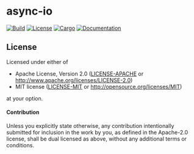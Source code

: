 # async-io

[![Build](https://github.com/stjepang/async-io/workflows/Build%20and%20test/badge.svg)](
https://github.com/stjepang/async-io/actions)
[![License](https://img.shields.io/badge/license-MIT%2FApache--2.0-blue.svg)](
https://github.com/stjepang/async-io)
[![Cargo](https://img.shields.io/crates/v/async-io.svg)](
https://crates.io/crates/async-io)
[![Documentation](https://docs.rs/async-io/badge.svg)](
https://docs.rs/async-io)

## License

Licensed under either of

 * Apache License, Version 2.0 ([LICENSE-APACHE](LICENSE-APACHE) or http://www.apache.org/licenses/LICENSE-2.0)
 * MIT license ([LICENSE-MIT](LICENSE-MIT) or http://opensource.org/licenses/MIT)

at your option.

#### Contribution

Unless you explicitly state otherwise, any contribution intentionally submitted
for inclusion in the work by you, as defined in the Apache-2.0 license, shall be
dual licensed as above, without any additional terms or conditions.
